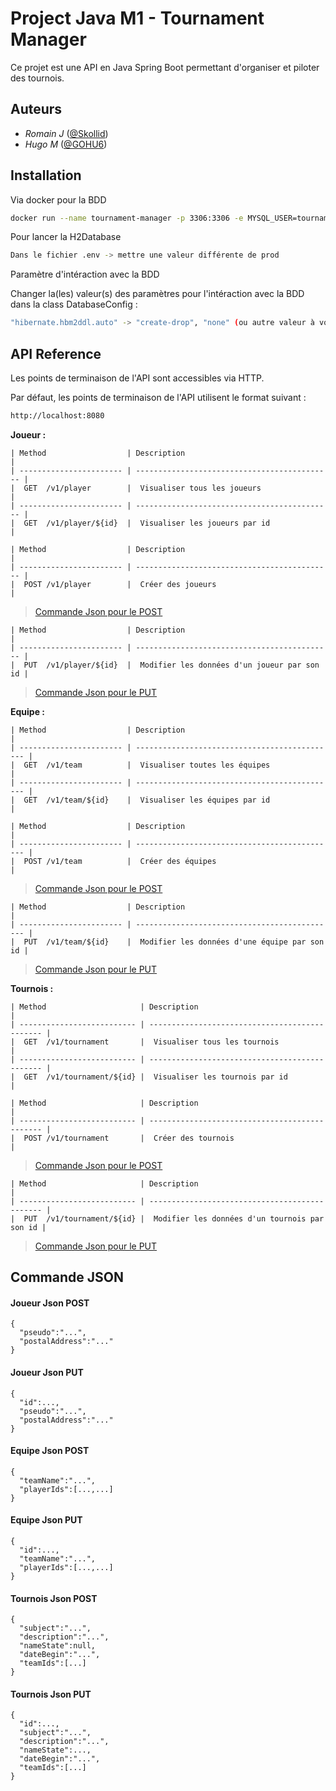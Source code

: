 # Project Java M1 - Tournament Manager

Ce projet est une API en Java Spring Boot permettant d'organiser et piloter des tournois.

## Auteurs

- *Romain J* ([@Skollid](https://www.github.com/Skollid))
- *Hugo M* ([@GOHU6](https://www.github.com/GOHU6))

## Installation

Via docker pour la BDD

```bash
docker run --name tournament-manager -p 3306:3306 -e MYSQL_USER=tournament -e MYSQL_PASSWORD=tournament -e MYSQL_DATABASE=tournamentmanager -e MYSQL_ROOT_PASSWORD=root -d mysql
```
Pour lancer la H2Database
```bash
Dans le fichier .env -> mettre une valeur différente de prod
```
Paramètre d'intéraction avec la BDD

Changer la(les) valeur(s) des paramètres pour l'intéraction avec la BDD dans la class DatabaseConfig :
```bash
"hibernate.hbm2ddl.auto" -> "create-drop", "none" (ou autre valeur à votre convenance)
```

## API Reference
Les points de terminaison de l'API sont accessibles via HTTP. 

Par défaut, les points de terminaison de l'API utilisent le format suivant :
```bash
http://localhost:8080
```


**Joueur :**
```
| Method                  | Description                                  |
| ----------------------- | -------------------------------------------- |
|  GET  /v1/player        |  Visualiser tous les joueurs                 |
| ----------------------- | -------------------------------------------- |
|  GET  /v1/player/${id}  |  Visualiser les joueurs par id               |
```
```
| Method                  | Description                                  | 
| ----------------------- | -------------------------------------------- | 
|  POST /v1/player        |  Créer des joueurs                           |  
```
>[Commande Json pour le POST](#1)
```
| Method                  | Description                                  |
| ----------------------- | -------------------------------------------- |
|  PUT  /v1/player/${id}  |  Modifier les données d'un joueur par son id |
```
>[Commande Json pour le PUT](#2)

**Equipe :**
```
| Method                  | Description                                   |
| ----------------------- | --------------------------------------------- |
|  GET  /v1/team          |  Visualiser toutes les équipes                |
| ----------------------- | --------------------------------------------- |
|  GET  /v1/team/${id}    |  Visualiser les équipes par id                |
```
```
| Method                  | Description                                   |
| ----------------------- | --------------------------------------------- |
|  POST /v1/team          |  Créer des équipes                            |
```
>[Commande Json pour le POST](#3)
```
| Method                  | Description                                   |
| ----------------------- | --------------------------------------------- |
|  PUT  /v1/team/${id}    |  Modifier les données d'une équipe par son id |
```
>[Commande Json pour le PUT](#4)

**Tournois :**
```
| Method                     | Description                                    |
| -------------------------- | ---------------------------------------------- |
|  GET  /v1/tournament       |  Visualiser tous les tournois                  |
| -------------------------- | ---------------------------------------------- |
|  GET  /v1/tournament/${id} |  Visualiser les tournois par id                |
```
```
| Method                     | Description                                    |
| -------------------------- | ---------------------------------------------- |
|  POST /v1/tournament       |  Créer des tournois                            |
```
>[Commande Json pour le POST](#5)
```
| Method                     | Description                                    |
| -------------------------- | ---------------------------------------------- |
|  PUT  /v1/tournament/${id} |  Modifier les données d'un tournois par son id |
```
>[Commande Json pour le PUT](#6)


## Commande JSON

#### <a name="1"></a>Joueur Json POST
```
{
  "pseudo":"...",
  "postalAddress":"..."
}
```

#### <a name="2"></a>Joueur Json PUT
```
{
  "id":...,
  "pseudo":"...",
  "postalAddress":"..."
}
```
#### <a name="3"></a>Equipe Json POST
```
{
  "teamName":"...",
  "playerIds":[...,...]
}
```
#### <a name="4"></a>Equipe Json PUT
```
{
  "id":...,
  "teamName":"...",
  "playerIds":[...,...]
}
```
#### <a name="5"></a>Tournois Json POST
```
{
  "subject":"...",
  "description":"...",
  "nameState":null,
  "dateBegin":"...",
  "teamIds":[...]
}
```
#### <a name="6"></a>Tournois Json PUT
```
{
  "id":...,
  "subject":"...",
  "description":"...",
  "nameState":...,
  "dateBegin":"...",
  "teamIds":[...]
}
```
